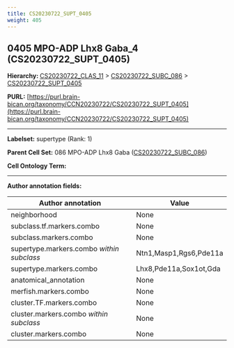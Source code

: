 ```yaml
---
title: CS20230722_SUPT_0405
weight: 405
---
```

## 0405 MPO-ADP Lhx8 Gaba_4 (CS20230722_SUPT_0405)
<b>Hierarchy: </b>
[CS20230722_CLAS_11](../CS20230722_CLAS_11) >
[CS20230722_SUBC_086](../CS20230722_SUBC_086) >
[CS20230722_SUPT_0405](../CS20230722_SUPT_0405)

**PURL:** [https://purl.brain-bican.org/taxonomy/CCN20230722/CS20230722_SUPT_0405](https://purl.brain-bican.org/taxonomy/CCN20230722/CS20230722_SUPT_0405)

---


**Labelset:** supertype (Rank: 1)

**Parent Cell Set:** 086 MPO-ADP Lhx8 Gaba ([CS20230722_SUBC_086](../CS20230722_SUBC_086))



**Cell Ontology Term:** 

[MARKER GENES.]: #


---

[TRANSFERRED ANNOTATIONS.]: #


[AUTHOR ANNOTATION FIELDS.]: #


**Author annotation fields:**

| Author annotation | Value |
|-------------------|-------|
|neighborhood|None|
|subclass.tf.markers.combo|None|
|subclass.markers.combo|None|
|supertype.markers.combo _within subclass_|Ntn1,Masp1,Rgs6,Pde11a|
|supertype.markers.combo|Lhx8,Pde11a,Sox1ot,Gda|
|anatomical_annotation|None|
|merfish.markers.combo|None|
|cluster.TF.markers.combo|None|
|cluster.markers.combo _within subclass_|None|
|cluster.markers.combo|None|

